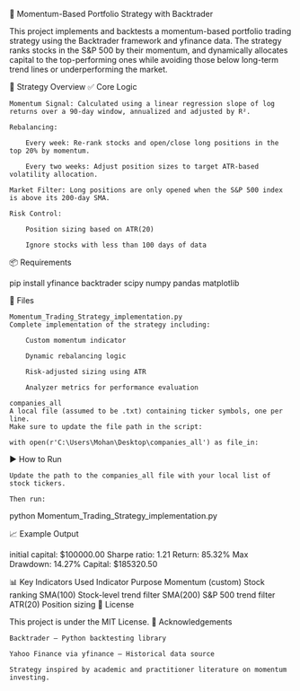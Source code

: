 
🚀 Momentum-Based Portfolio Strategy with Backtrader

This project implements and backtests a momentum-based portfolio trading strategy using the Backtrader framework and yfinance data. The strategy ranks stocks in the S&P 500 by their momentum, and dynamically allocates capital to the top-performing ones while avoiding those below long-term trend lines or underperforming the market.

📌 Strategy Overview
✅ Core Logic

    Momentum Signal: Calculated using a linear regression slope of log returns over a 90-day window, annualized and adjusted by R².

    Rebalancing:

        Every week: Re-rank stocks and open/close long positions in the top 20% by momentum.

        Every two weeks: Adjust position sizes to target ATR-based volatility allocation.

    Market Filter: Long positions are only opened when the S&P 500 index is above its 200-day SMA.

    Risk Control:

        Position sizing based on ATR(20)

        Ignore stocks with less than 100 days of data

📦 Requirements

pip install yfinance backtrader scipy numpy pandas matplotlib

📂 Files

    Momentum_Trading_Strategy_implementation.py
    Complete implementation of the strategy including:

        Custom momentum indicator

        Dynamic rebalancing logic

        Risk-adjusted sizing using ATR

        Analyzer metrics for performance evaluation

    companies_all
    A local file (assumed to be .txt) containing ticker symbols, one per line.
    Make sure to update the file path in the script:

    with open(r'C:\Users\Mohan\Desktop\companies_all') as file_in:

▶️ How to Run

    Update the path to the companies_all file with your local list of stock tickers.

    Then run:

python Momentum_Trading_Strategy_implementation.py

📈 Example Output

initial capital: $100000.00
Sharpe ratio: 1.21
Return: 85.32%
Max Drawdown: 14.27%
Capital: $185320.50

📊 Key Indicators Used
Indicator	Purpose
Momentum (custom)	Stock ranking
SMA(100)	Stock-level trend filter
SMA(200)	S&P 500 trend filter
ATR(20)	Position sizing
📜 License

This project is under the MIT License.
🙏 Acknowledgements

    Backtrader – Python backtesting library

    Yahoo Finance via yfinance – Historical data source

    Strategy inspired by academic and practitioner literature on momentum investing.
